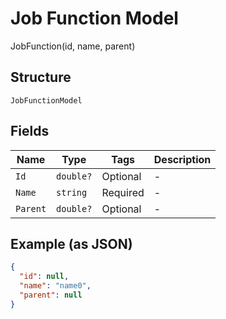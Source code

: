 
# Job Function Model

JobFunction(id, name, parent)

## Structure

`JobFunctionModel`

## Fields

| Name | Type | Tags | Description |
|  --- | --- | --- | --- |
| `Id` | `double?` | Optional | - |
| `Name` | `string` | Required | - |
| `Parent` | `double?` | Optional | - |

## Example (as JSON)

```json
{
  "id": null,
  "name": "name0",
  "parent": null
}
```


